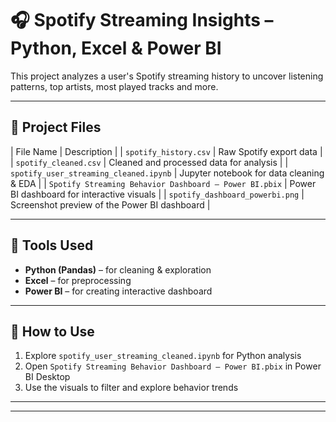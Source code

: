 # 🎧 Spotify Streaming Insights – Python, Excel & Power BI

This project analyzes a user's Spotify streaming history to uncover listening patterns, top artists, most played tracks and more.

---

## 📁 Project Files

| File Name                             | Description                                      |
| `spotify_history.csv`                | Raw Spotify export data                         |
| `spotify_cleaned.csv`                | Cleaned and processed data for analysis         |
| `spotify_user_streaming_cleaned.ipynb` | Jupyter notebook for data cleaning & EDA      |
| `Spotify Streaming Behavior Dashboard – Power BI.pbix`  | Power BI dashboard for interactive visuals   |
| `spotify_dashboard_powerbi.png`     | Screenshot preview of the Power BI dashboard    |

---

## 🧰 Tools Used

- **Python (Pandas)** – for cleaning & exploration  
- **Excel** – for preprocessing  
- **Power BI** – for creating interactive dashboard  

---

## 🚀 How to Use

1. Explore `spotify_user_streaming_cleaned.ipynb` for Python analysis  
2. Open `Spotify Streaming Behavior Dashboard – Power BI.pbix` in Power BI Desktop  
3. Use the visuals to filter and explore behavior trends  

---


---

